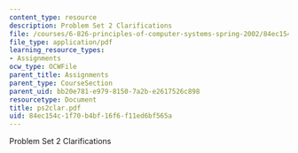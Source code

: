 ```yaml
---
content_type: resource
description: Problem Set 2 Clarifications
file: /courses/6-826-principles-of-computer-systems-spring-2002/84ec154c1f70b4bf16f6f11ed6bf565a_ps2clar.pdf
file_type: application/pdf
learning_resource_types:
- Assignments
ocw_type: OCWFile
parent_title: Assignments
parent_type: CourseSection
parent_uid: bb20e781-e979-8150-7a2b-e2617526c898
resourcetype: Document
title: ps2clar.pdf
uid: 84ec154c-1f70-b4bf-16f6-f11ed6bf565a
---
```

Problem Set 2 Clarifications

